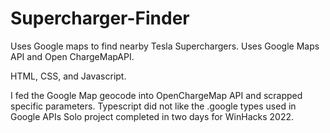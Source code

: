 # Supercharger-Finder
Uses Google maps to find nearby Tesla Superchargers. Uses Google Maps API and Open ChargeMapAPI. 


HTML, CSS, and Javascript. 


I fed the Google Map geocode into OpenChargeMap API and scrapped specific parameters.
Typescript did not like the .google types used in Google APIs 
Solo project completed in two days for WinHacks 2022.
